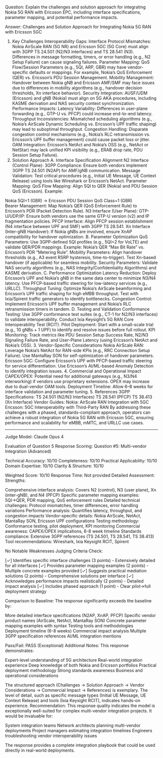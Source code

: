 Question: Explain the challenges and solution approach for integrating Nokia 5G RAN with Ericsson EPC, including interface specifications, parameter mapping, and potential performance impacts.

Answer:
Challenges and Solution Approach for Integrating Nokia 5G RAN with Ericsson 5GC
1. Key Challenges
Interoperability Gaps:
Interface Protocol Mismatches: Nokia AirScale RAN (5G NR) and Ericsson 5GC (5G Core) must align with 3GPP TS 24.501 (N2/N3 interfaces) and TS 28.541 (N3). Differences in message formatting, timers, or error handling (e.g., N2 Setup Failure) can cause signaling failures.
Parameter Mapping: QoS Flow/Session Parameters (e.g., 5QI, ARP, GBR) may have vendor-specific defaults or mappings. For example, Nokia’s QoS Enforcement (QER) vs. Ericsson’s PDU Session Management.
Mobility Management: Handover between Nokia gNB and Ericsson AMF/SMF may face issues due to differences in mobility algorithms (e.g., handover decision thresholds, Xn interface behavior).
Security Integration: AUSF/UDM (Ericsson) and gNB (Nokia) must align on 5G AKA procedures, including KASME derivation and NAS security context synchronization.
Performance Impacts:
Latency Variability: Differences in user-plane forwarding (e.g., GTP-U vs. PFCP) could increase end-to-end latency.
Throughput Inconsistencies: Mismatched scheduling algorithms (e.g., Nokia’s AirScale Dynamic Scheduling vs. Ericsson’s UPF traffic shaping) may lead to suboptimal throughput.
Congestion Handling: Disparate congestion control mechanisms (e.g., Nokia’s RLC retransmission vs. Ericsson’s UPF buffer management) could cause packet loss or jitter.
OAM Integration:
Ericsson’s NetAct and Nokia’s OSS (e.g., NetAct or NetStar) may lack unified KPI visibility (e.g., ERAB drop rate, PDU Session Setup Failure).
2. Solution Approach
A. Interface Specification Alignment
N2 Interface (Control Plane):
3GPP Compliance: Ensure both vendors implement 3GPP TS 24.501 (N2AP) for AMF/gNB communication.
Message Validation: Test critical procedures (e.g., Initial UE Message, UE Context Release) using tools like Wireshark or Ericsson’s NetAct.
Parameter Mapping:
QoS Flow Mapping: Align 5QI to QER (Nokia) and PDU Session QoS (Ericsson). Example:

Nokia 5QI=1 (GBR) → Ericsson PDU Session QoS Class=1 (GBR)  
Bearer Management: Map Nokia’s QER (QoS Enforcement Rule) to Ericsson’s PDR (Packet Detection Rule).
N3 Interface (User Plane):
GTP-U/UDP/IP: Ensure both vendors use the same GTP-U version (v2) and IP fragmentation policies.
PFCP Interface: Align PFCP session establishment (N4 interface between UPF and SMF) with 3GPP TS 28.541.
Xn Interface (Inter-gNB Handover):
If Nokia gNBs are involved, ensure XnAP compatibility for handover optimization.
B. Parameter Optimization
QoS Parameters:
Use 3GPP-defined 5QI profiles (e.g., 5QI=2 for VoLTE) and validate QER/PDR mappings.
Example: Nokia’s QER “Max Bit Rate” vs. Ericsson’s PDR “Metering Rule”.
Mobility Parameters:
Align handover thresholds (e.g., A3 event RSRP hysteresis, time-to-trigger).
Test Xn-based handover (if applicable) for seamless mobility.
Security Parameters:
Validate NAS security algorithms (e.g., NAS Integrity/Confidentiality Algorithms) and KASME derivation.
C. Performance Optimization
Latency Reduction:
Deploy Ericsson’s UPF and Nokia’s gNB in the same data center to minimize N3/N4 latency.
Use PFCP-based traffic steering for low-latency services (e.g., URLLC).
Throughput Tuning:
Optimize Nokia’s AirScale beamforming and Ericsson’s UPF traffic shaping for high eMBB throughput.
Test with Ixia/Spirent traffic generators to identify bottlenecks.
Congestion Control:
Implement Ericsson’s UPF buffer management and Nokia’s RLC retransmission timers in tandem.
D. Testing and Validation
Conformance Testing:
Use 3GPP conformance test suites (e.g., CT-1 for N2/N3 interfaces) to validate interoperability.
Conduct Ixia Keysight’s 5G RAN Core Interoperability Test (RCIT).
Pilot Deployment:
Start with a small-scale trial (e.g., 10 gNBs + 1 UPF) to identify and resolve issues before full rollout.
KPI Monitoring:
Track metrics like PDU Session Setup Success Rate, N2/N3 Signaling Failure Rate, and User-Plane Latency (using Ericsson’s NetAct and Nokia’s OSS).
3. Vendor-Specific Considerations
Nokia AirScale RAN:
Leverage Nokia’s NetAct for RAN-side KPIs (e.g., RRC Connection Setup Failure).
Use MantaRay SON for self-optimization of handover parameters.
Ericsson 5GC:
Configure Ericsson’s UPF with PFCP-based traffic steering for service differentiation.
Use Ericsson’s AI/ML-based Anomaly Detection to identify integration issues.
4. Commercial and Operational Impact
CAPEX/OPEX:
Potential need for additional gateways (e.g., N3/N4 interworking) if vendors use proprietary extensions.
OPEX may increase due to dual-vendor OAM tools.
Deployment Timeline:
Allow 6–8 weeks for interface validation and parameter tuning.
5. References
3GPP Specifications:
TS 24.501 (N2/N3 Interfaces)
TS 28.541 (PFCP)
TS 38.413 (Xn Interface)
Vendor Guides:
Nokia: AirScale RAN Integration with 5GC
Ericsson: 5GC Interoperability with Third-Party RAN
By addressing these challenges with a phased, standards-compliant approach, operators can achieve a robust integration of Nokia 5G RAN with Ericsson 5GC, ensuring performance and scalability for eMBB, mMTC, and URLLC use cases.

---
Judge Model: Claude Opus 4

Evaluation of Question 5 Response
Scoring:
Question #5: Multi-vendor Integration (Advanced)

Technical Accuracy: 10/10
Completeness: 10/10
Practical Applicability: 10/10
Domain Expertise: 10/10
Clarity & Structure: 10/10

Weighted Score: 10/10
Response Time: Not provided
Detailed Assessment:
Strengths:

Comprehensive interface analysis: Covers N2 (control), N3 (user plane), Xn (inter-gNB), and N4 (PFCP)
Specific parameter mapping examples: 5QI→QER, PDR mapping, QoS enforcement rules
Detailed technical challenges: Protocol mismatches, timer differences, error handling variations
Performance analysis: Quantifies latency, throughput, and congestion impacts
Vendor-specific details: Nokia AirScale, NetAct, MantaRay SON, Ericsson UPF configurations
Testing methodology: Conformance testing, pilot deployment, KPI monitoring
Commercial awareness: CAPEX/OPEX implications, 6-8 week timeline
Standards compliance: Extensive 3GPP references (TS 24.501, TS 28.541, TS 38.413)
Tool recommendations: Wireshark, Ixia Keysight RCIT, Spirent

No Notable Weaknesses
Judging Criteria Check:

[✓] Identifies specific interface challenges (3 points) - Extensively detailed for all interfaces
[✓] Provides parameter mapping examples (2 points) - Multiple concrete examples provided
[✓] Suggests practical mediation solutions (2 points) - Comprehensive solutions per interface
[✓] Acknowledges performance impacts realistically (2 points) - Detailed impact analysis
[✓] Includes phased approach (1 point) - Clear pilot→full deployment strategy

Comparison to Baseline:
The response significantly exceeds the baseline by:

More detailed interface specifications (N2AP, XnAP, PFCP)
Specific vendor product names (AirScale, NetAct, MantaRay SON)
Concrete parameter mapping examples with syntax
Testing tools and methodologies
Deployment timeline (6-8 weeks)
Commercial impact analysis
Multiple 3GPP specification references
AI/ML integration mentions

Pass/Fail: PASS (Exceptional)
Additional Notes:
This response demonstrates:

Expert-level understanding of 5G architecture
Real-world integration experience
Deep knowledge of both Nokia and Ericsson portfolios
Practical deployment methodology
Strong standards awareness
Business and operational considerations

The structured approach (Challenges → Solution Approach → Vendor Considerations → Commercial Impact → References) is exemplary. The level of detail, such as specific message types (Initial UE Message, UE Context Release) and tools (Ixia Keysight RCIT), indicates hands-on experience.
Recommendation: This response quality indicates the model is exceptionally well-suited for complex multi-vendor integration projects. It would be invaluable for:

System integration teams
Network architects planning multi-vendor deployments
Project managers estimating integration timelines
Engineers troubleshooting vendor interoperability issues

The response provides a complete integration playbook that could be used directly in real-world deployments.
